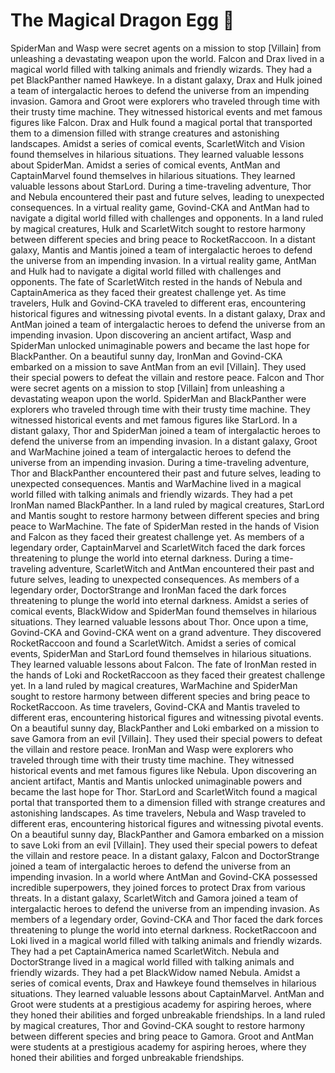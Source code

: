 # The Magical Dragon Egg :helicopter: 

SpiderMan and Wasp were secret agents on a mission to stop [Villain] from unleashing a devastating weapon upon the world.
Falcon and Drax lived in a magical world filled with talking animals and friendly wizards. They had a pet BlackPanther named Hawkeye.
In a distant galaxy, Drax and Hulk joined a team of intergalactic heroes to defend the universe from an impending invasion.
Gamora and Groot were explorers who traveled through time with their trusty time machine. They witnessed historical events and met famous figures like Falcon.
Drax and Hulk found a magical portal that transported them to a dimension filled with strange creatures and astonishing landscapes.
Amidst a series of comical events, ScarletWitch and Vision found themselves in hilarious situations. They learned valuable lessons about SpiderMan.
Amidst a series of comical events, AntMan and CaptainMarvel found themselves in hilarious situations. They learned valuable lessons about StarLord.
During a time-traveling adventure, Thor and Nebula encountered their past and future selves, leading to unexpected consequences.
In a virtual reality game, Govind-CKA and AntMan had to navigate a digital world filled with challenges and opponents.
In a land ruled by magical creatures, Hulk and ScarletWitch sought to restore harmony between different species and bring peace to RocketRaccoon.
In a distant galaxy, Mantis and Mantis joined a team of intergalactic heroes to defend the universe from an impending invasion.
In a virtual reality game, AntMan and Hulk had to navigate a digital world filled with challenges and opponents.
The fate of ScarletWitch rested in the hands of Nebula and CaptainAmerica as they faced their greatest challenge yet.
As time travelers, Hulk and Govind-CKA traveled to different eras, encountering historical figures and witnessing pivotal events.
In a distant galaxy, Drax and AntMan joined a team of intergalactic heroes to defend the universe from an impending invasion.
Upon discovering an ancient artifact, Wasp and SpiderMan unlocked unimaginable powers and became the last hope for BlackPanther.
On a beautiful sunny day, IronMan and Govind-CKA embarked on a mission to save AntMan from an evil [Villain]. They used their special powers to defeat the villain and restore peace.
Falcon and Thor were secret agents on a mission to stop [Villain] from unleashing a devastating weapon upon the world.
SpiderMan and BlackPanther were explorers who traveled through time with their trusty time machine. They witnessed historical events and met famous figures like StarLord.
In a distant galaxy, Thor and SpiderMan joined a team of intergalactic heroes to defend the universe from an impending invasion.
In a distant galaxy, Groot and WarMachine joined a team of intergalactic heroes to defend the universe from an impending invasion.
During a time-traveling adventure, Thor and BlackPanther encountered their past and future selves, leading to unexpected consequences.
Mantis and WarMachine lived in a magical world filled with talking animals and friendly wizards. They had a pet IronMan named BlackPanther.
In a land ruled by magical creatures, StarLord and Mantis sought to restore harmony between different species and bring peace to WarMachine.
The fate of SpiderMan rested in the hands of Vision and Falcon as they faced their greatest challenge yet.
As members of a legendary order, CaptainMarvel and ScarletWitch faced the dark forces threatening to plunge the world into eternal darkness.
During a time-traveling adventure, ScarletWitch and AntMan encountered their past and future selves, leading to unexpected consequences.
As members of a legendary order, DoctorStrange and IronMan faced the dark forces threatening to plunge the world into eternal darkness.
Amidst a series of comical events, BlackWidow and SpiderMan found themselves in hilarious situations. They learned valuable lessons about Thor.
Once upon a time, Govind-CKA and Govind-CKA went on a grand adventure. They discovered RocketRaccoon and found a ScarletWitch.
Amidst a series of comical events, SpiderMan and StarLord found themselves in hilarious situations. They learned valuable lessons about Falcon.
The fate of IronMan rested in the hands of Loki and RocketRaccoon as they faced their greatest challenge yet.
In a land ruled by magical creatures, WarMachine and SpiderMan sought to restore harmony between different species and bring peace to RocketRaccoon.
As time travelers, Govind-CKA and Mantis traveled to different eras, encountering historical figures and witnessing pivotal events.
On a beautiful sunny day, BlackPanther and Loki embarked on a mission to save Gamora from an evil [Villain]. They used their special powers to defeat the villain and restore peace.
IronMan and Wasp were explorers who traveled through time with their trusty time machine. They witnessed historical events and met famous figures like Nebula.
Upon discovering an ancient artifact, Mantis and Mantis unlocked unimaginable powers and became the last hope for Thor.
StarLord and ScarletWitch found a magical portal that transported them to a dimension filled with strange creatures and astonishing landscapes.
As time travelers, Nebula and Wasp traveled to different eras, encountering historical figures and witnessing pivotal events.
On a beautiful sunny day, BlackPanther and Gamora embarked on a mission to save Loki from an evil [Villain]. They used their special powers to defeat the villain and restore peace.
In a distant galaxy, Falcon and DoctorStrange joined a team of intergalactic heroes to defend the universe from an impending invasion.
In a world where AntMan and Govind-CKA possessed incredible superpowers, they joined forces to protect Drax from various threats.
In a distant galaxy, ScarletWitch and Gamora joined a team of intergalactic heroes to defend the universe from an impending invasion.
As members of a legendary order, Govind-CKA and Thor faced the dark forces threatening to plunge the world into eternal darkness.
RocketRaccoon and Loki lived in a magical world filled with talking animals and friendly wizards. They had a pet CaptainAmerica named ScarletWitch.
Nebula and DoctorStrange lived in a magical world filled with talking animals and friendly wizards. They had a pet BlackWidow named Nebula.
Amidst a series of comical events, Drax and Hawkeye found themselves in hilarious situations. They learned valuable lessons about CaptainMarvel.
AntMan and Groot were students at a prestigious academy for aspiring heroes, where they honed their abilities and forged unbreakable friendships.
In a land ruled by magical creatures, Thor and Govind-CKA sought to restore harmony between different species and bring peace to Gamora.
Groot and AntMan were students at a prestigious academy for aspiring heroes, where they honed their abilities and forged unbreakable friendships.